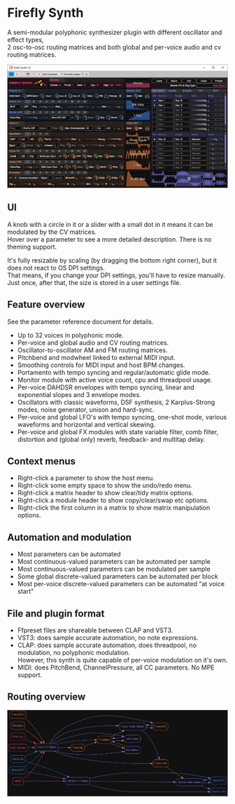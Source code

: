 # Firefly Synth
A semi-modular polyphonic synthesizer plugin with different oscillator and effect types,<br/>
2 osc-to-osc routing matrices and both global and per-voice audio and cv routing matrices.

![Screenshot](static/screenshot.png)

## UI
A knob with a circle in it or a slider with a small dot in it means it can be modulated by the CV matrices.<br/>
Hover over a parameter to see a more detailed description. There is no theming support.

It's fully resizable by scaling (by dragging the bottom right corner), but it does not react to OS DPI settings.<br/>
That means, if you change your DPI settings, you'll have to resize manually.
Just once, after that, the size is stored in a user settings file.

## Feature overview

See the parameter reference document for details.

- Up to 32 voices in polyphonic mode.
- Per-voice and global audio and CV routing matrices.
- Oscillator-to-oscillator AM and FM routing matrices.
- Pitchbend and modwheel linked to external MIDI input.
- Smoothing controls for MIDI input and host BPM changes.
- Portamento with tempo syncing and regular/automatic glide mode.
- Monitor module with active voice count, cpu and threadpool usage.
- Per-voice DAHDSR envelopes with tempo syncing, linear and exponential slopes and 3 envelope modes.
- Oscillators with classic waveforms, DSF synthesis, 2 Karplus-Strong modes, noise generator, unison and hard-sync.
- Per-voice and global LFO's with tempo syncing, one-shot mode, various waveforms and horizontal and vertical skewing.
- Per-voice and global FX modules with state variable filter, comb filter, distortion and (global only) reverb, feedback- and multitap delay.


## Context menus
- Right-click a parameter to show the host menu.
- Right-click some empty space to show the undo/redo menu.
- Right-click a matrix header to show clear/tidy matrix options.
- Right-click a module header to show copy/clear/swap etc options.
- Right-click the first column in a matrix to show matrix manipulation options.

## Automation and modulation

- Most parameters can be automated
- Most continuous-valued parameters can be automated per sample
- Most continuous-valued parameters can be modulated per sample
- Some global discrete-valued parameters can be automated per block
- Most per-voice discrete-valued parameters can be automated "at voice start"

## File and plugin format
- Ffpreset files are shareable between CLAP and VST3.
- VST3: does sample accurate automation, no note expressions.
- CLAP: does sample accurate automation, does threadpool, no modulation, no polyphonic modulation.<br/>
However, this synth is quite capable of per-voice modulation on it's own.
- MIDI: does PitchBend, ChannelPressure, all CC parameters. No MPE support.

## Routing overview
![Routing overview](static/routing_overview.png)
